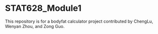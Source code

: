 # STAT628_Module1
This repository is for a bodyfat calculator project contributed by ChengLu, Wenyan Zhou, and Zong Guo.
